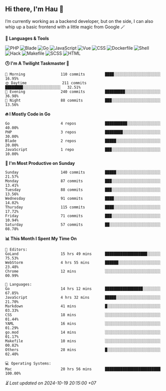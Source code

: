 ## Hi there, I'm Hau 👋
I’m currently working as a backend developer, but on the side, I can also whip up a basic frontend with a little magic from Google 🪄

<!--START_SECTION:readme-stats-->
**💬 Languages & Tools**

![PHP](https://img.shields.io/badge/PHP-64.61%25-4F5D95?&logo=PHP&labelColor=151b23)
![Blade](https://img.shields.io/badge/Blade-26.08%25-f7523f?&logo=Blade&labelColor=151b23)
![Go](https://img.shields.io/badge/Go-05.06%25-00ADD8?&logo=Go&labelColor=151b23)
![JavaScript](https://img.shields.io/badge/JavaScript-02.38%25-f1e05a?&logo=JavaScript&labelColor=151b23)
![Vue](https://img.shields.io/badge/Vue-01.20%25-41b883?&logo=Vue&labelColor=151b23)
![CSS](https://img.shields.io/badge/CSS-00.29%25-563d7c?&logo=CSS&labelColor=151b23)
![Dockerfile](https://img.shields.io/badge/Dockerfile-00.12%25-384d54?&logo=Dockerfile&labelColor=151b23)
![Shell](https://img.shields.io/badge/Shell-00.09%25-89e051?&logo=Shell&labelColor=151b23)
![Hack](https://img.shields.io/badge/Hack-00.07%25-878787?&logo=Hack&labelColor=151b23)
![Makefile](https://img.shields.io/badge/Makefile-00.06%25-427819?&logo=Makefile&labelColor=151b23)
![SCSS](https://img.shields.io/badge/SCSS-00.02%25-c6538c?&logo=SCSS&labelColor=151b23)
![HTML](https://img.shields.io/badge/HTML-00.01%25-e34c26?&logo=HTML&labelColor=151b23)


**🕒 I'm A Twilight Taskmaster 🌆**

```text
🌅 Morning                110 commits         ████░░░░░░░░░░░░░░░░░░░░░   16.95%
🌞 Daytime                211 commits         ████████░░░░░░░░░░░░░░░░░   32.51%
🌆 Evening                240 commits         █████████░░░░░░░░░░░░░░░░   36.98%
🌙 Night                  88 commits          ███░░░░░░░░░░░░░░░░░░░░░░   13.56%
```

**🔥 I Mostly Code in Go**

```text
Go                       4 repos             ██████████░░░░░░░░░░░░░░░   40.00%
PHP                      3 repos             ████████░░░░░░░░░░░░░░░░░   30.00%
Blade                    2 repos             █████░░░░░░░░░░░░░░░░░░░░   20.00%
JavaScript               1 repo              ███░░░░░░░░░░░░░░░░░░░░░░   10.00%
```

**📅 I'm Most Productive on Sunday**

```text
Sunday                   140 commits         █████░░░░░░░░░░░░░░░░░░░░   21.57%
Monday                   87 commits          ███░░░░░░░░░░░░░░░░░░░░░░   13.41%
Tuesday                  88 commits          ███░░░░░░░░░░░░░░░░░░░░░░   13.56%
Wednesday                91 commits          ████░░░░░░░░░░░░░░░░░░░░░   14.02%
Thursday                 115 commits         ████░░░░░░░░░░░░░░░░░░░░░   17.72%
Friday                   71 commits          ███░░░░░░░░░░░░░░░░░░░░░░   10.94%
Saturday                 57 commits          ██░░░░░░░░░░░░░░░░░░░░░░░   08.78%
```

**📊 This Month I Spent My Time On**

```text
📝 Editors:
GoLand                   15 hrs 49 mins      ███████████████████░░░░░░   75.53%
WebStorm                 4 hrs 55 mins       ██████░░░░░░░░░░░░░░░░░░░   23.48%
Chrome                   12 mins             ░░░░░░░░░░░░░░░░░░░░░░░░░   00.99%

💬 Languages:
Go                       14 hrs 12 mins      █████████████████░░░░░░░░   67.85%
JavaScript               4 hrs 32 mins       █████░░░░░░░░░░░░░░░░░░░░   21.70%
Markdown                 41 mins             █░░░░░░░░░░░░░░░░░░░░░░░░   03.33%
CSS                      18 mins             ░░░░░░░░░░░░░░░░░░░░░░░░░   01.44%
YAML                     16 mins             ░░░░░░░░░░░░░░░░░░░░░░░░░   01.29%
go.mod                   14 mins             ░░░░░░░░░░░░░░░░░░░░░░░░░   01.17%
Makefile                 10 mins             ░░░░░░░░░░░░░░░░░░░░░░░░░   00.82%
Others                   28 mins             █░░░░░░░░░░░░░░░░░░░░░░░░   02.40%

💻 Operating Systems:
Mac                      20 hrs 56 mins      █████████████████████████   100.00%
```



*⏳ Last updated on 2024-10-19 20:15:00 +07*
<!--END_SECTION:readme-stats-->
